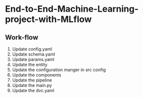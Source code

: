 # End-to-End-Machine-Learning-project-with-MLflow


## Work-flow
1. Update config.yaml
2. Update schema.yaml
3. Update params.yaml
4. Update the entity
5. Update the configuration manger in src config
6. Update the components
7. Update the pipeline
8. Update the main.py
9. Update the dvc.yaml

